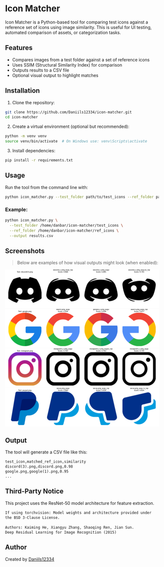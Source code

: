 # Icon Matcher

Icon Matcher is a Python-based tool for comparing test icons against a reference set of icons using image similarity. This is useful for UI testing, automated comparison of assets, or categorization tasks.

## Features

- Compares images from a test folder against a set of reference icons
- Uses SSIM (Structural Similarity Index) for comparison
- Outputs results to a CSV file
- Optional visual output to highlight matches

## Installation

1. Clone the repository:

```bash
git clone https://github.com/Daniils12334/icon-matcher.git
cd icon-matcher
```

2. Create a virtual environment (optional but recommended):

```bash
python -m venv venv
source venv/bin/activate  # On Windows use: venv\Scripts\activate
```

3. Install dependencies:

```bash
pip install -r requirements.txt
```

## Usage

Run the tool from the command line with:

```bash
python icon_matcher.py --test_folder path/to/test_icons --ref_folder path/to/ref_icons --output results.csv
```

### Example:

```bash
python icon_matcher.py \
  --test_folder /home/danbar/icon-matcher/test_icons \
  --ref_folder /home/danbar/icon-matcher/ref_icons \
  --output results.csv
```

## Screenshots

> Below are examples of how visual outputs might look (when enabled):

![Discord Match](visualizations/discord.png)
![Google Match](visualizations/google.png)
![Instagram Match](visualizations/instagram.png)
![PayPal Match](visualizations/paypal.png)

## Output

The tool will generate a CSV file like this:

```
test_icon,matched_ref_icon,similarity
discord(3).png,discord.png,0.98
google.png,google(1).png,0.95
...
```

## Third-Party Notice

This project uses the ResNet-50 model architecture for feature extraction.

    If using torchvision: Model weights and architecture provided under the BSD 3-Clause License.

    Authors: Kaiming He, Xiangyu Zhang, Shaoqing Ren, Jian Sun.
    Deep Residual Learning for Image Recognition (2015)

## Author

Created by [Daniils12334](https://github.com/Daniils12334)
